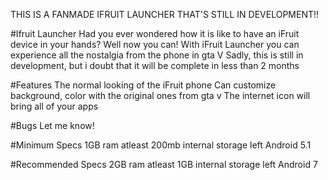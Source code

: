 THIS IS A FANMADE IFRUIT LAUNCHER THAT'S STILL IN DEVELOPMENT!!

#Ifruit Launcher
Had you ever wondered how it is like to have an iFruit device in your hands? Well now you can! With iFruit Launcher you can experience all the nostalgia from the phone in gta V
Sadly, this is still in development, but i doubt that it will be complete in less than 2 months

#Features
The normal looking of the iFruit phone
Can customize background, color with the original ones from gta v
The internet icon will bring all of your apps

#Bugs
Let me know!

#Minimum Specs
1GB ram
atleast 200mb internal storage left
Android 5.1

#Recommended Specs
2GB ram
atleast 1GB internal storage left
Android 7
